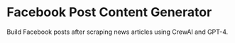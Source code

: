 # Facebook Post Content Generator
Build Facebook posts after scraping news articles using CrewAI and GPT-4.
